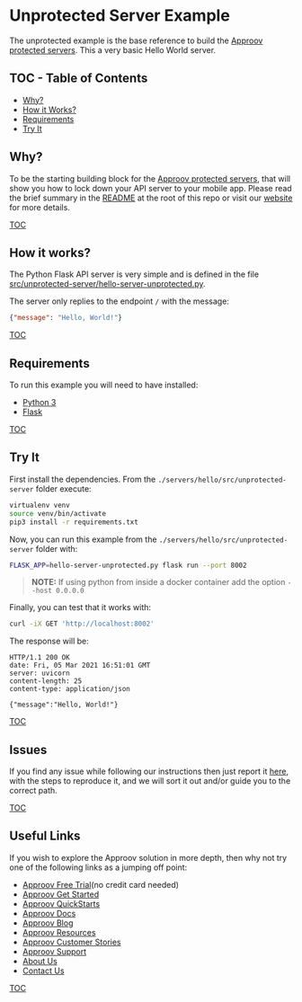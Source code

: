 # Unprotected Server Example

The unprotected example is the base reference to build the [Approov protected servers](/servers/hello/src/approov-protected-server/). This a very basic Hello World server.


## TOC - Table of Contents

* [Why?](#why)
* [How it Works?](#how-it-works)
* [Requirements](#requirements)
* [Try It](#try-it)


## Why?

To be the starting building block for the [Approov protected servers](/servers/hello/src/approov-protected-server/), that will show you how to lock down your API server to your mobile app. Please read the brief summary in the [README](/README.md#why) at the root of this repo or visit our [website](https://approov.io/product.html) for more details.

[TOC](#toc---table-of-contents)


## How it works?

The Python Flask API server is very simple and is defined in the file [src/unprotected-server/hello-server-unprotected.py](/servers/hello/src/unprotected-server/hello-server-unprotected.py).

The server only replies to the endpoint `/` with the message:

```json
{"message": "Hello, World!"}
```

[TOC](#toc---table-of-contents)


## Requirements

To run this example you will need to have installed:

* [Python 3](https://wiki.python.org/moin/BeginnersGuide/Download)
* [Flask](https://flask.palletsprojects.com/en/2.0.x/installation/)

[TOC](#toc---table-of-contents)


## Try It

First install the dependencies. From the `./servers/hello/src/unprotected-server` folder execute:

```bash
virtualenv venv
source venv/bin/activate
pip3 install -r requirements.txt
```

Now, you can run this example from the `./servers/hello/src/unprotected-server` folder with:

```bash
FLASK_APP=hello-server-unprotected.py flask run --port 8002
```
> **NOTE:** If using python from inside a docker container add the option `--host 0.0.0.0`

Finally, you can test that it works with:

```bash
curl -iX GET 'http://localhost:8002'
```

The response will be:

```text
HTTP/1.1 200 OK
date: Fri, 05 Mar 2021 16:51:01 GMT
server: uvicorn
content-length: 25
content-type: application/json

{"message":"Hello, World!"}
```

[TOC](#toc---table-of-contents)


## Issues

If you find any issue while following our instructions then just report it [here](https://github.com/approov/quickstart-python-flask-token-check/issues), with the steps to reproduce it, and we will sort it out and/or guide you to the correct path.

[TOC](#toc---table-of-contents)


## Useful Links

If you wish to explore the Approov solution in more depth, then why not try one of the following links as a jumping off point:

* [Approov Free Trial](https://approov.io/signup)(no credit card needed)
* [Approov Get Started](https://approov.io/product/demo)
* [Approov QuickStarts](https://approov.io/docs/latest/approov-integration-examples/)
* [Approov Docs](https://approov.io/docs)
* [Approov Blog](https://approov.io/blog/)
* [Approov Resources](https://approov.io/resource/)
* [Approov Customer Stories](https://approov.io/customer)
* [Approov Support](https://approov.zendesk.com/hc/en-gb/requests/new)
* [About Us](https://approov.io/company)
* [Contact Us](https://approov.io/contact)

[TOC](#toc---table-of-contents)
